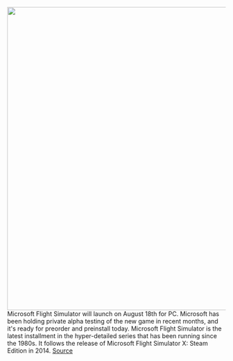 <img src='https://cdn.vox-cdn.com/thumbor/7SQzOH0uFVt0D8G1KTyuiZZysBo=/0x0:1200x2134/1200x0/filters:focal(0x0:1200x2134):no_upscale()/cdn.vox-cdn.com/uploads/chorus_asset/file/20080615/Airports_Flight_Sim.jpg' width='700px' /><br/>
Microsoft Flight Simulator will launch on August 18th for PC. Microsoft has been holding private alpha testing of the new game in recent months, and it's ready for preorder and preinstall today. Microsoft Flight Simulator is the latest installment in the hyper-detailed series that has been running since the 1980s. It follows the release of Microsoft Flight Simulator X: Steam Edition in 2014.
<a href='https://www.theverge.com/2020/7/13/21322499/microsoft-flight-simulator-pc-launch-august-18th-pricing'> Source <a/>
